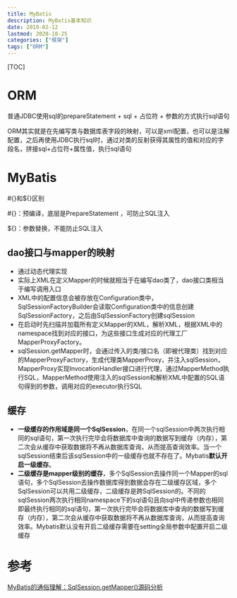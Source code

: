 ```yaml
---
title: MyBatis
description: MyBatis基本知识
date: 2019-02-12
lastmod: 2020-10-25
categories: ["框架"]
tags: ["ORM"]
---
```


[TOC]

# ORM

普通JDBC使用sql的prepareStatement + sql + 占位符 + 参数的方式执行sql语句

ORM其实就是在先编写类与数据库表字段的映射，可以是xml配置，也可以是注解配置，之后再使用JDBC执行sql时，通过对类的反射获得其属性的值和对应的字段名，拼接sql+占位符+属性值，执行sql语句

# MyBatis

#{}和${}区别

#{}：预编译，底层是PrepareStatement ，可防止SQL注入

${}：参数替换，不能防止SQL注入

## dao接口与mapper的映射

* 通过动态代理实现
* 实际上XML在定义Mapper的时候就相当于在编写dao类了，dao接口类相当于编写调用入口
* XML中的配置信息会被存放在Configuration类中，SqlSessionFactoryBuilder会读取Configuration类中的信息创建SqlSessionFactory，之后由SqlSessionFactory创建sqlSession
* 在启动时先扫描并加载所有定义Mapper的XML，解析XML，根据XML中的namespace找到对应的接口，为这些接口生成对应的代理工厂MapperProxyFactory。
* sqlSession.getMapper时，会通过传入的类/接口名（即被代理类）找到对应的MapperProxyFactory，生成代理类MapperProxy，并注入sqlSession，MapperProxy实现InvocationHandler接口进行代理，通过MapperMethod执行SQL，MapperMethod使用注入的sqlSession和解析XML中配置的SQL语句得到的参数，调用对应的executor执行SQL

## 缓存

- **一级缓存的作用域是同一个SqlSession**，在同一个sqlSession中两次执行相同的sql语句，第一次执行完毕会将数据库中查询的数据写到缓存（内存），第二次会从缓存中获取数据将不再从数据库查询，从而提高查询效率。当一个sqlSession结束后该sqlSession中的一级缓存也就不存在了。Mybatis**默认开启一级缓存**。
- **二级缓存是mapper级别的缓存**，多个SqlSession去操作同一个Mapper的sql语句，多个SqlSession去操作数据库得到数据会存在二级缓存区域，多个SqlSession可以共用二级缓存，二级缓存是跨SqlSession的。不同的sqlSession两次执行相同namespace下的sql语句且向sql中传递参数也相同即最终执行相同的sql语句，第一次执行完毕会将数据库中查询的数据写到缓存（内存），第二次会从缓存中获取数据将不再从数据库查询，从而提高查询效率。Mybatis默认没有开启二级缓存需要在setting全局参数中配置开启二级缓存

# 参考

[MyBatis的通俗理解：SqlSession.getMapper()源码分析](https://blog.csdn.net/qq_40645822/article/details/101844675)
